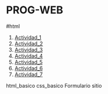 # PROG-WEB
#html
1. [Actividad_1](Actividad_1/index.html)
2. [Actividad_2](Actividad_2/index.html)
3. [Actividad_3](html/Actividad_3/index.html)
4. [Actividad_4](html/Actividad_4/index.html)
5. [Actividad_5](html/Actividad_5/index.html)
6. [Actividad_6](html/Actividad_6/index.html)
7. [Actividad_7](html/Actividad_7/index.html)



html_basico
css_basico
Formulario
sitio
